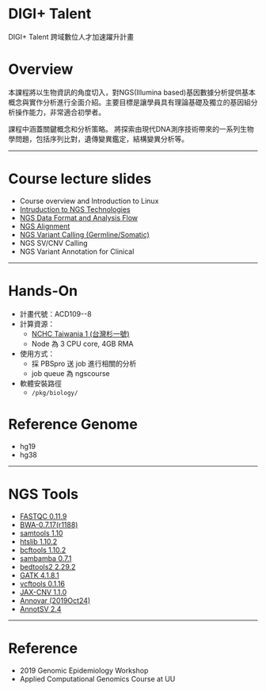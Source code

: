 # DIGI+ Talent
DIGI+ Talent 跨域數位人才加速躍升計畫

# Overview
本課程將以生物資訊的角度切入，對NGS(Illumina based)基因數據分析提供基本概念與實作分析進行全面介紹。主要目標是讓學員具有理論基礎及獨立的基因組分析操作能力，非常適合初學者。

課程中涵蓋關鍵概念和分析策略。 將探索由現代DNA測序技術帶來的一系列生物學問題，包括序列比對，遺傳變異鑑定，結構變異分析等。

---
# Course lecture slides

* Course overview and Introduction to Linux
* [Intruduction to NGS Technologies](https://drive.google.com/file/d/1u8d6LMQPdOwSFaGVGNuHVRQh7q-oV9EN/view?usp=sharing) 
* [NGS Data Format and Analysis Flow](https://drive.google.com/file/d/1A4XnqRie_LCTDsX1sODGN9iYRjbKh9_L/view?usp=sharing)
* [NGS Alignment](https://drive.google.com/file/d/1FbeqmzRTYNkJFcTEW3rYTQpIFn2UByYm/view?usp=sharing)
* [NGS Variant Calling (Germline/Somatic)](https://drive.google.com/file/d/1A4XnqRie_LCTDsX1sODGN9iYRjbKh9_L/view?usp=sharing)
* NGS SV/CNV Calling
* NGS Variant Annotation for Clinical

---
# Hands-On

* 計畫代號：ACD109--8
* 計算資源：
  * [NCHC Taiwania 1 (台灣杉一號)](https://iservice.nchc.org.tw/)
  * Node 為 3 CPU core, 4GB RMA
* 使用方式：
  * 採 PBSpro 送 job 進行相關的分析
  * job queue 為 ngscourse
* 軟體安裝路徑
  * `/pkg/biology/`

# Reference Genome
* hg19
* hg38

---
# NGS Tools

* [FASTQC 0.11.9](https://www.bioinformatics.babraham.ac.uk/projects/download.html#fastqc)
* [BWA-0.7.17(r1188)](https://github.com/lh3/bwa)
* [samtools 1.10](https://github.com/samtools/samtools)
* [htslib 1.10.2](https://github.com/samtools/htslib)
* [bcftools 1.10.2](https://github.com/samtools/bcftools)
* [sambamba 0.7.1](https://github.com/biod/sambamba)
* [bedtools2 2.29.2](https://github.com/arq5x/bedtools2)
* [GATK 4.1.8.1](https://github.com/broadinstitute/gatk/releases)
* [vcftools 0.1.16](https://github.com/vcftools/vcftools)
* [JAX-CNV 1.1.0](https://github.com/wanpinglee/JAX-CNV)
* [Annovar (2019Oct24)](https://doc-openbio.readthedocs.io/projects/annovar/en/latest/user-guide/download/)
* [AnnotSV 2.4](https://lbgi.fr/AnnotSV/downloads)

---
# Reference

* 2019 Genomic Epidemiology Workshop
* Applied Computational Genomics Course at UU